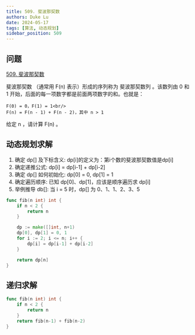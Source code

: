```yaml
---
title: 509. 斐波那契数
authors: Duke Lu
date: 2024-05-17
tags: [算法, 动态规划]
sidebar_position: 509
---
```


## 问题

[509. 斐波那契数](https://leetcode.cn/problems/fibonacci-number/description/)

斐波那契数 （通常用 F(n) 表示）形成的序列称为 斐波那契数列 。该数列由 0 和 1 开始，后面的每一项数字都是前面两项数字的和。也就是：

    F(0) = 0，F(1) = 1<br/>
    F(n) = F(n - 1) + F(n - 2)，其中 n > 1

给定 n ，请计算 F(n) 。

## 动态规划求解

1. 确定 dp[] 及下标含义: dp[i]的定义为：第i个数的斐波那契数值是dp[i]
2. 确定递推公式: dp[i] = dp[i-1] + dp[i-2]
3. 确定 dp[] 如何初始化: dp[0] = 0, dp[1] = 1
4. 确定遍历顺序: 已知 dp[0]、dp[1]，应该是顺序遍历求 dp[i]
5. 举例推导 db[]: 当 i = 5 时，dp[] 为 0、1、1、2、3、5

```go
func fib(n int) int {
	if n < 2 {
		return n
	}

	dp := make([]int, n+1)
	dp[0], dp[1] = 0, 1
	for i := 2; i <= n; i++ {
		dp[i] = dp[i-1] + dp[i-2]
	}

	return dp[n]
}
```
## 递归求解

```go
func fib(n int) int {
	if n < 2 {
		return n
	}
	return fib(n-1) + fib(n-2)
}
```